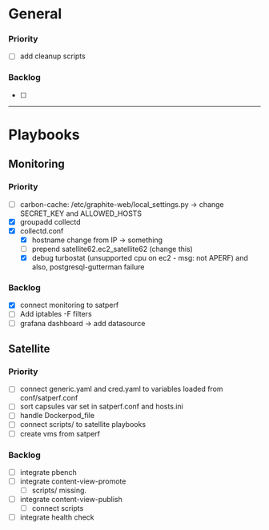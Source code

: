 # General

### Priority
- [ ] add cleanup scripts

### Backlog

- [ ]

-----

# Playbooks

## Monitoring

### Priority
- [ ] carbon-cache: /etc/graphite-web/local_settings.py -> change SECRET_KEY and ALLOWED_HOSTS
- [x] groupadd collectd
- [x] collectd.conf
  - [x] hostname change from IP -> something
  - [ ] prepend satellite62.ec2_satellite62 (change this)
  - [x] debug turbostat (unsupported cpu on ec2 - msg: not APERF) and also, postgresql-gutterman failure

### Backlog

- [x] connect monitoring to satperf
- [ ] Add iptables -F filters
- [ ] grafana dashboard -> add datasource

## Satellite

### Priority

- [ ] connect generic.yaml and cred.yaml to variables loaded from conf/satperf.conf
- [ ] sort capsules var set in satperf.conf and hosts.ini
- [ ] handle Dockerpod_file
- [ ] connect scripts/ to satellite playbooks
- [ ] create vms from satperf

### Backlog

- [ ] integrate pbench
- [ ] integrate content-view-promote
  - [ ] scripts/ missing.
- [ ] integrate content-view-publish
  - [ ] connect scripts
- [ ] integrate health check
